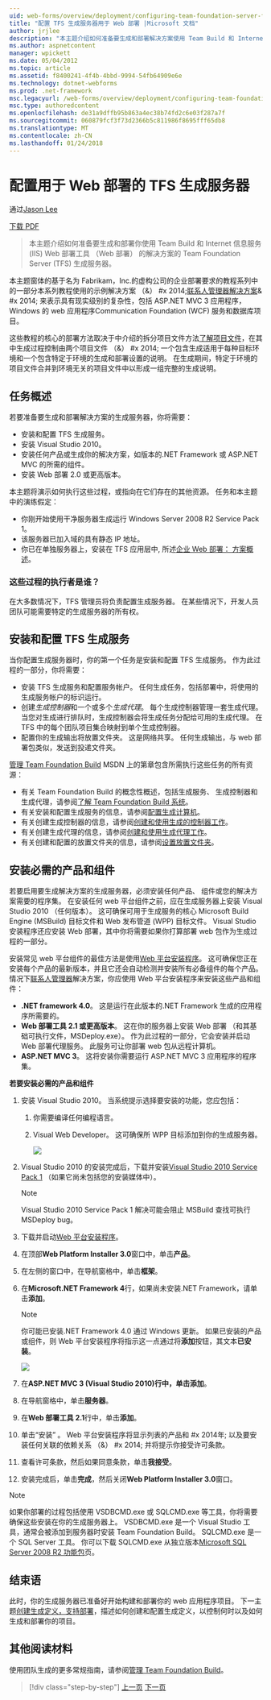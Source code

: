 ```yaml
---
uid: web-forms/overview/deployment/configuring-team-foundation-server-for-web-deployment/configuring-a-tfs-build-server-for-web-deployment
title: "配置 TFS 生成服务器用于 Web 部署 |Microsoft 文档"
author: jrjlee
description: "本主题介绍如何准备要生成和部署解决方案使用 Team Build 和 Internet Informat 的 Team Foundation Server (TFS) 生成服务器..."
ms.author: aspnetcontent
manager: wpickett
ms.date: 05/04/2012
ms.topic: article
ms.assetid: f8400241-4f4b-4bbd-9994-54fb64909e6e
ms.technology: dotnet-webforms
ms.prod: .net-framework
msc.legacyurl: /web-forms/overview/deployment/configuring-team-foundation-server-for-web-deployment/configuring-a-tfs-build-server-for-web-deployment
msc.type: authoredcontent
ms.openlocfilehash: de31a9dffb95b863a4ec38b74fd2c6e03f287a7f
ms.sourcegitcommit: 060879fcf3f73d2366b5c811986f8695fff65db8
ms.translationtype: MT
ms.contentlocale: zh-CN
ms.lasthandoff: 01/24/2018
---
```

<a name="configuring-a-tfs-build-server-for-web-deployment"></a>配置用于 Web 部署的 TFS 生成服务器
====================
通过[Jason Lee](https://github.com/jrjlee)

[下载 PDF](https://msdnshared.blob.core.windows.net/media/MSDNBlogsFS/prod.evol.blogs.msdn.com/CommunityServer.Blogs.Components.WeblogFiles/00/00/00/63/56/8130.DeployingWebAppsInEnterpriseScenarios.pdf)

> 本主题介绍如何准备要生成和部署你使用 Team Build 和 Internet 信息服务 (IIS) Web 部署工具 （Web 部署） 的解决方案的 Team Foundation Server (TFS) 生成服务器。


本主题窗体的基于名为 Fabrikam，Inc.的虚构公司的企业部署要求的教程系列中的一部分本系列教程使用的示例解决方案 （&） #x 2014;[联系人管理器解决方案](../web-deployment-in-the-enterprise/the-contact-manager-solution.md)& #x 2014; 来表示具有现实级别的复杂性，包括 ASP.NET MVC 3 应用程序，Windows 的 web 应用程序Communication Foundation (WCF) 服务和数据库项目。

这些教程的核心的部署方法取决于中介绍的拆分项目文件方法[了解项目文件](../web-deployment-in-the-enterprise/understanding-the-project-file.md)，在其中生成过程控制由两个项目文件 （&） #x 2014; 一个包含生成适用于每种目标环境和一个包含特定于环境的生成和部署设置的说明。 在生成期间，特定于环境的项目文件合并到环境无关的项目文件中以形成一组完整的生成说明。

## <a name="task-overview"></a>任务概述

若要准备要生成和部署解决方案的生成服务器，你将需要：

- 安装和配置 TFS 生成服务。
- 安装 Visual Studio 2010。
- 安装任何产品或生成你的解决方案，如版本的.NET Framework 或 ASP.NET MVC 的所需的组件。
- 安装 Web 部署 2.0 或更高版本。

本主题将演示如何执行这些过程，或指向在它们存在的其他资源。 任务和本主题中的演练假定：

- 你刚开始使用干净服务器生成运行 Windows Server 2008 R2 Service Pack 1。
- 该服务器已加入域的具有静态 IP 地址。
- 你已在单独服务器上，安装在 TFS 应用层中, 所述[企业 Web 部署： 方案概述](../deploying-web-applications-in-enterprise-scenarios/enterprise-web-deployment-scenario-overview.md)。

### <a name="who-performs-these-procedures"></a>这些过程的执行者是谁？

在大多数情况下，TFS 管理员将负责配置生成服务器。 在某些情况下，开发人员团队可能需要特定的生成服务器的所有权。

## <a name="install-and-configure-the-tfs-build-service"></a>安装和配置 TFS 生成服务

当你配置生成服务器时，你的第一个任务是安装和配置 TFS 生成服务。 作为此过程的一部分，你将需要：

- 安装 TFS 生成服务和配置服务帐户。 任何生成任务，包括部署中，将使用的生成服务帐户的标识运行。
- 创建*生成控制器*和一个或多个*生成代理*。 每个生成控制器管理一套生成代理。 当您对生成进行排队时，生成控制器会将生成任务分配给可用的生成代理。 在 TFS 中的每个团队项目集合映射到单个生成控制器。
- 配置你的生成输出将放置文件夹。 这是网络共享。 任何生成输出，与 web 部署包类似，发送到投递文件夹。

[管理 Team Foundation Build](https://msdn.microsoft.com/library/ms252495.aspx) MSDN 上的第章包含所需执行这些任务的所有资源：

- 有关 Team Foundation Build 的概念性概述，包括生成服务、 生成控制器和生成代理，请参阅[了解 Team Foundation Build 系统](https://msdn.microsoft.com/library/dd793166.aspx)。
- 有关安装和配置生成服务的信息，请参阅[配置生成计算机](https://msdn.microsoft.com/library/ms181712.aspx)。
- 有关创建生成控制器的信息，请参阅[创建和使用生成的控制器工作](https://msdn.microsoft.com/library/ee330987.aspx)。
- 有关创建生成代理的信息，请参阅[创建和使用生成代理工作](https://msdn.microsoft.com/library/bb399135.aspx)。
- 有关创建和配置的放置文件夹的信息，请参阅[设置放置文件夹](https://msdn.microsoft.com/library/bb778394.aspx)。

## <a name="install-required-products-and-components"></a>安装必需的产品和组件

若要启用要生成解决方案的生成服务器，必须安装任何产品、 组件或您的解决方案需要的程序集。 在安装任何 web 平台组件之前，应在生成服务器上安装 Visual Studio 2010 （任何版本）。 这可确保可用于生成服务的核心 Microsoft Build Engine (MSBuild) 目标文件和 Web 发布管道 (WPP) 目标文件。 Visual Studio 安装程序还应安装 Web 部署，其中你将需要如果你打算部署 web 包作为生成过程的一部分。

安装常见 web 平台组件的最佳方法是使用[Web 平台安装程序](https://go.microsoft.com/?linkid=9805118)。 这可确保您正在安装每个产品的最新版本，并且它还会自动检测并安装所有必备组件的每个产品。 情况下[联系人管理器](../web-deployment-in-the-enterprise/the-contact-manager-solution.md)解决方案，你应使用 Web 平台安装程序来安装这些产品和组件：

- **.NET framework 4.0**。 这是运行在此版本的.NET Framework 生成的应用程序所需要的。
- **Web 部署工具 2.1 或更高版本**。 这在你的服务器上安装 Web 部署 （和其基础可执行文件，MSDeploy.exe）。 作为此过程的一部分，它会安装并启动 Web 部署代理服务。 此服务可让你部署 web 包从远程计算机。
- **ASP.NET MVC 3**。 这将安装你需要运行 ASP.NET MVC 3 应用程序的程序集。

**若要安装必需的产品和组件**

1. 安装 Visual Studio 2010。 当系统提示选择要安装的功能，您应包括：

    1. 你需要编译任何编程语言。
    2. Visual Web Developer。 这可确保所 WPP 目标添加到你的生成服务器。

        ![](configuring-a-tfs-build-server-for-web-deployment/_static/image1.png)
2. Visual Studio 2010 的安装完成后，下载并安装[Visual Studio 2010 Service Pack 1](https://go.microsoft.com/?linkid=9805133) （如果它尚未包括您的安装媒体中）。

    > [!NOTE]
    > Visual Studio 2010 Service Pack 1 解决可能会阻止 MSBuild 查找可执行 MSDeploy bug。
3. 下载并启动[Web 平台安装程序](https://go.microsoft.com/?linkid=9805118)。
4. 在顶部**Web Platform Installer 3.0**窗口中，单击**产品**。
5. 在左侧的窗口中，在导航窗格中，单击**框架**。
6. 在**Microsoft.NET Framework 4**行，如果尚未安装.NET Framework，请单击**添加**。

    > [!NOTE]
    > 你可能已安装.NET Framework 4.0 通过 Windows 更新。 如果已安装的产品或组件，则 Web 平台安装程序将指示这一点通过将**添加**按钮，其文本**已安装**。

    ![](configuring-a-tfs-build-server-for-web-deployment/_static/image2.png)
7. 在**ASP.NET MVC 3 (Visual Studio 2010)**行中，单击**添加**。
8. 在导航窗格中，单击**服务器**。
9. 在**Web 部署工具 2.1**行中，单击**添加**。
10. 单击“安装” 。 Web 平台安装程序将显示列表的产品和 #x 2014年; 以及要安装任何关联的依赖关系 （&） #x 2014; 并将提示你接受许可条款。
11. 查看许可条款，然后如果同意条款，单击**我接受**。
12. 安装完成后，单击**完成**，然后关闭**Web Platform Installer 3.0**窗口。

> [!NOTE]
> 如果你部署的过程包括使用 VSDBCMD.exe 或 SQLCMD.exe 等工具，你将需要确保这些安装在你的生成服务器上。 VSDBCMD.exe 是一个 Visual Studio 工具，通常会被添加到服务器时安装 Team Foundation Build。 SQLCMD.exe 是一个 SQL Server 工具。 你可以下载 SQLCMD.exe 从独立版本[Microsoft SQL Server 2008 R2 功能包](https://go.microsoft.com/?linkid=9805134)页。


## <a name="conclusion"></a>结束语

此时，你的生成服务器已准备好开始构建和部署你的 web 应用程序项目。 下一主题[创建生成定义，支持部署](creating-a-build-definition-that-supports-deployment.md)，描述如何创建和配置生成定义，以控制何时以及如何生成和部署你的项目。

## <a name="further-reading"></a>其他阅读材料

使用团队生成的更多常规指南，请参阅[管理 Team Foundation Build](https://msdn.microsoft.com/library/ms252495.aspx)。

>[!div class="step-by-step"]
[上一页](adding-content-to-source-control.md)
[下一页](creating-a-build-definition-that-supports-deployment.md)
